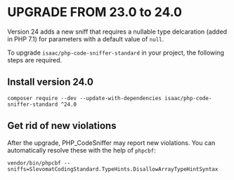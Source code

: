 UPGRADE FROM 23.0 to 24.0
=========================

Version 24 adds a new sniff that requires a nullable type delcaration (added in PHP 7.1) for parameters with a default
value of `null`.

To upgrade `isaac/php-code-sniffer-standard` in your project, the following steps are required.

Install version 24.0
---------------------
```shell
composer require --dev --update-with-dependencies isaac/php-code-sniffer-standard ^24.0
```

Get rid of new violations
-------------------------

After the upgrade, PHP_CodeSniffer may report new violations. You can automatically resolve these with the help of
`phpcbf`:

```shell
vendor/bin/phpcbf --sniffs=SlevomatCodingStandard.TypeHints.DisallowArrayTypeHintSyntax
```

